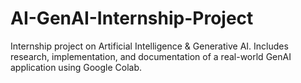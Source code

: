 # AI-GenAI-Internship-Project
Internship project on Artificial Intelligence &amp; Generative AI. Includes research, implementation, and documentation of a real-world GenAI application using Google Colab.

